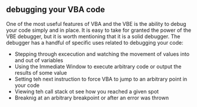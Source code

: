## debugging your VBA code

One of the most useful features of VBA and the VBE is the ability to debug your code simply and in place.  It is easy to take for granted the power of the VBE debugger, but it is worth mentioning that it is a solid debugger.  The debugger has a handful of specific uses related to debugging your code:

* Stepping through excecution and watching the movement of values into and out of variables
* Using the Immediate Window to execute arbitrary code or output the results of some value
* Setting teh next instruction to force VBA to jump to an arbitrary point in your code
* Viewing teh call stack ot see how you reached a given spot
* Breaknig at an arbitrary breakpoint or after an error was thrown
